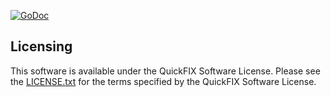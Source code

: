 [![GoDoc](https://godoc.org/github.com/quickfixgo/field?status.png)](https://godoc.org/github.com/quickfixgo/field)

Licensing
---------

This software is available under the QuickFIX Software License. Please see the [LICENSE.txt](https://github.com/quickfixgo/quickfix/blob/master/LICENSE.txt) for the terms specified by the QuickFIX Software License.
